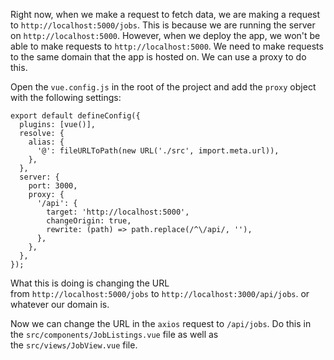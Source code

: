 Right now, when we make a request to fetch data, we are making a request to `http://localhost:5000/jobs`. This is because we are running the server on `http://localhost:5000`. However, when we deploy the app, we won't be able to make requests to `http://localhost:5000`. We need to make requests to the same domain that the app is hosted on. We can use a proxy to do this.

Open the `vue.config.js` in the root of the project and add the `proxy` object with the following settings:

```
export default defineConfig({
  plugins: [vue()],
  resolve: {
    alias: {
      '@': fileURLToPath(new URL('./src', import.meta.url)),
    },
  },
  server: {
    port: 3000,
    proxy: {
      '/api': {
        target: 'http://localhost:5000',
        changeOrigin: true,
        rewrite: (path) => path.replace(/^\/api/, ''),
      },
    },
  },
});
```

What this is doing is changing the URL from `http://localhost:5000/jobs` to `http://localhost:3000/api/jobs`. or whatever our domain is.

Now we can change the URL in the `axios` request to `/api/jobs`. Do this in the `src/components/JobListings.vue` file as well as the `src/views/JobView.vue` file.